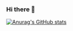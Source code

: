 ### Hi there 👋

[![Anurag's GitHub stats](https://github-readme-stats.vercel.app/api?username=skier5000)](https://github.com/anuraghazra/github-readme-stats)

<!--
**skier5000/skier5000** is a ✨ _special_ ✨ repository because its `README.md` (this file) appears on your GitHub profile.

Here are some ideas to get you started:

- 🔭 I’m currently working on ...
- 🌱 I’m currently learning ...
- 👯 I’m looking to collaborate on ...
- 🤔 I’m looking for help with ...
- 💬 Ask me about ...
- 📫 How to reach me: ...
- 😄 Pronouns: ...
- ⚡ Fun fact: ...
-->
